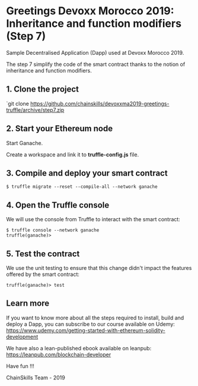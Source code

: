 # Greetings Devoxx Morocco 2019: Inheritance and function modifiers (Step 7)

Sample Decentralised Application (Dapp) used at Devoxx Morocco 2019.

The step 7 simplify the code of the smart contract thanks to the notion of inheritance and function modifiers.

## 1. Clone the project

`git clone https://github.com/chainskills/devoxxma2019-greetings-truffle/archive/step7.zip

## 2. Start your Ethereum node

Start Ganache.

Create a workspace and link it to **truffle-config.js** file.

## 3. Compile and deploy your smart contract

```
$ truffle migrate --reset --compile-all --network ganache
```

## 4. Open the Truffle console

We will use the console from Truffle to interact with the smart contract:

```
$ truffle console --network ganache
truffle(ganache)>
```

## 5. Test the contract

We use the unit testing to ensure that this change didn't impact the features offered by the smart contract:

```
truffle(ganache)> test
```

## Learn more

If you want to know more about all the steps required to install, build and deploy a Dapp, you can subscribe to our course available on Udemy: https://www.udemy.com/getting-started-with-ethereum-solidity-development

We have also a lean-published ebook available on leanpub: https://leanpub.com/blockchain-developer

Have fun !!!

ChainSkills Team - 2019
